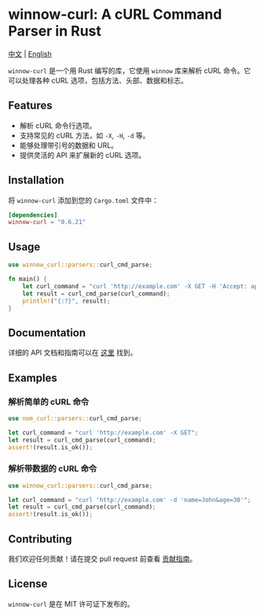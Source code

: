 # winnow-curl: A cURL Command Parser in Rust

[中文](./readme-cn.md) | [English](./readme.md)

`winnow-curl` 是一个用 Rust 编写的库，它使用 `winnow` 库来解析 cURL 命令。它可以处理各种 cURL 选项，包括方法、头部、数据和标志。

## Features

- 解析 cURL 命令行选项。
- 支持常见的 cURL 方法，如 `-X`, `-H`, `-d` 等。
- 能够处理带引号的数据和 URL。
- 提供灵活的 API 来扩展新的 cURL 选项。

## Installation

将 `winnow-curl` 添加到您的 `Cargo.toml` 文件中：

```toml
[dependencies]
winnow-curl = "0.6.21"
```

## Usage

```rust
use winnow_curl::parsers::curl_cmd_parse;

fn main() {
    let curl_command = "curl 'http://example.com' -X GET -H 'Accept: application/json'";
    let result = curl_cmd_parse(curl_command);
    println!("{:?}", result);
}
```

## Documentation

详细的 API 文档和指南可以在 [这里](https://docs.rs/winnow-curl) 找到。

## Examples

### 解析简单的 cURL 命令

```rust
use nom_curl::parsers::curl_cmd_parse;

let curl_command = "curl 'http://example.com' -X GET";
let result = curl_cmd_parse(curl_command);
assert!(result.is_ok());
```

### 解析带数据的 cURL 命令

```rust
use winnow_curl::parsers::curl_cmd_parse;

let curl_command = "curl 'http://example.com' -d 'name=John&age=30'";
let result = curl_cmd_parse(curl_command);
assert!(result.is_ok());
```

## Contributing

我们欢迎任何贡献！请在提交 pull request 前查看 [贡献指南](https://github.com/yourusername/nom-curl/blob/master/CONTRIBUTING.md)。

## License

`winnow-curl` 是在 MIT 许可证下发布的。
